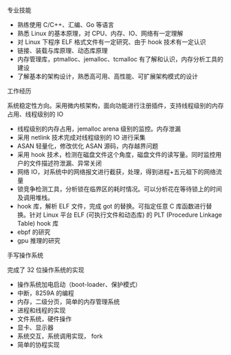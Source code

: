 专业技能

- 熟练使用 C/C++、汇编、Go 等语言
- 熟悉 Linux 的基本原理，对 CPU、内存、IO、网络有一定理解
- 对 Linux 下程序 ELF 格式文件有一定研究、由于 hook 技术有一定认识
- 链接、装载与库原理、动态库原理
- 内存管理库，ptmalloc、jemalloc、tcmalloc 有了解和认识，内存分析工具的建设
- 了解基本的架构设计，熟悉高可用、高性能、可扩展架构模式的设计

工作经历

系统稳定性方向。采用微内核架构，面向功能进行注册插件，支持线程级别的内存占用、线程级别的 IO 

- 线程级别的内存占用，jemalloc arena 级别的监控。内存泄漏
- 采用 netlink 技术完成对线程级别的 IO 进行采集
- ASAN 轻量化，修改优化 ASAN 源码，内存越界问题
- 采用 hook 技术，检测在磁盘文件这个角度，磁盘文件的读写量。同时监控用户的文件描述符泄漏、异常关闭
- 网络 IO，对系统中的网络报文进行截获，处理，得到进程+五元祖下的网络流量
- 锁竞争检测工具，分析锁在临界区的耗时情况。可以分析花在等待锁上的时间及调用堆栈。
- hook 库，解析 ELF 文件，完成 got 的替换。可指定任意 C 库函数进行替换。针对 Linux 平台 ELF (可执行文件和动态库) 的 PLT (Procedure Linkage Table) hook 库
- ebpf 的研究
- gpu 推理的研究

手写操作系统

完成了 32 位操作系统的实现

- 操作系统加电启动（boot-loader、保护模式）
- 中断，8259A 的编程
- 内存，二级分页，简单的内存管理系统
- 进程和线程的实现
- 文件系统，硬件操作
- 显卡、显示器
- 系统交互，系统调用实现， fork
- 简单的协程实现
